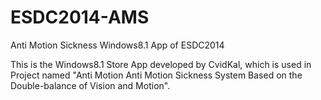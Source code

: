 ESDC2014-AMS
============

Anti Motion Sickness Windows8.1 App of ESDC2014


  This is the Windows8.1 Store App developed by CvidKal, which is used in Project named "Anti Motion Anti Motion Sickness System 
Based on the Double-balance of Vision and Motion".
